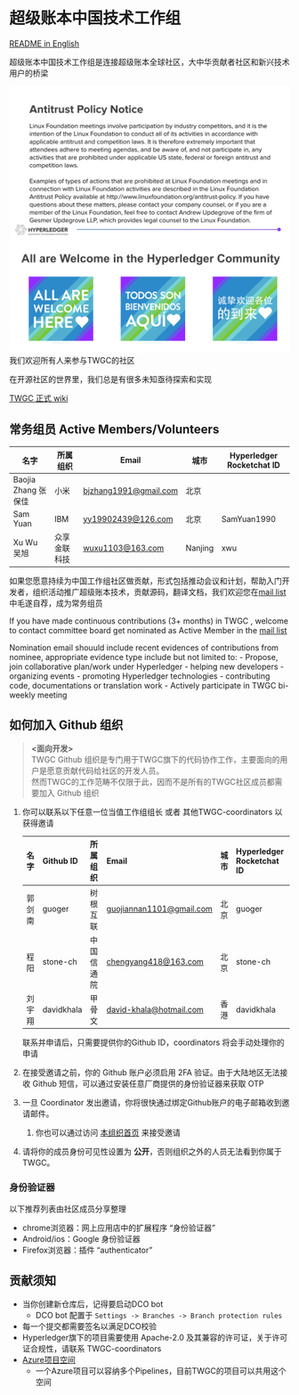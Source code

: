 # 超级账本中国技术工作组

[README in English](./README_EN.md)

超级账本中国技术工作组是连接超级账本全球社区，大中华贡献者社区和新兴技术用户的桥梁

![Antitrustnotice](./Antitrustnotice.png)
![inclusive](./inclusive.png)
我们欢迎所有人来参与TWGC的社区

在开源社区的世界里，我们总是有很多未知亟待探索和实现

[TWGC 正式 wiki](https://wiki.hyperledger.org/display/TWGC)

## 常务组员 Active Members/Volunteers

| 名字        | 所属组织   | Email  | 城市 | Hyperledger Rocketchat ID |
| ------------ | ------------- | ----- | ----- | ----- |
| Baojia Zhang 张保佳| 小米 | bjzhang1991@gmail.com | 北京 | |
| Sam Yuan | IBM | yy19902439@126.com | 北京 | SamYuan1990 |
| Xu Wu 吴旭 | 众享金联科技 | wuxu1103@163.com | Nanjing | xwu |

如果您愿意持续为中国工作组社区做贡献，形式包括推动会议和计划，帮助入门开发者，组织活动推广超级账本技术，贡献源码，翻译文档，我们欢迎您在[mail list](mailto:twg-china@lists.hyperledger.org)中毛遂自荐，成为常务组员


If you have made continuous contributions (3+ months) in TWGC , welcome to contact committee board get nominated as Active Member in the [mail list](mailto:twg-china@lists.hyperledger.org)


Nomination email shouuld include recent evidences of contributions from nominee, appropriate evidence type include but not limited to:
    - Propose, join collaborative plan/work under Hyperledger
    - helping new developers
    - organizing events
    - promoting Hyperledger technologies
    - contributing code, documentations or translation work
    - Actively participate in TWGC bi-weekly meeting

## 如何加入 Github 组织

> **<面向开发>**  
> TWGC Github 组织是专门用于TWGC旗下的代码协作工作，主要面向的用户是愿意贡献代码给社区的开发人员。  
> 然而TWGC的工作范畴不仅限于此，因而不是所有的TWGC社区成员都需要加入 Github 组织


1. 你可以联系以下任意一位当值工作组组长 或者 其他TWGC-coordinators 以获得邀请

    |  名字   | Github ID  | 所属组织 | Email | 城市 | Hyperledger Rocketchat ID |
    | ------ | ---------  | ------  | ---- | ---- | ------------  | 
    | 郭剑南 | guoger | 树根互联 | guojiannan1101@gmail.com | 北京 | guoger |
    | 程阳 | stone-ch | 中国信通院 | chengyang418@163.com | 北京 | stone-ch |
    | 刘宇翔 | davidkhala | 甲骨文 | david-khala@hotmail.com | 香港 | davidkhala |
    
    

    联系并申请后，只需要提供你的Github ID，coordinators 将会手动处理你的申请

1. 在接受邀请之前，你的 Github 账户必须启用 2FA 验证。由于大陆地区无法接收 Github 短信，可以通过安装任意厂商提供的身份验证器来获取 OTP
1. 一旦 Coordinator 发出邀请，你将很快通过绑定Github账户的电子邮箱收到邀请邮件。
    1. 你也可以通过访问 [本组织首页](https://github.com/Hyperledger-TWGC) 来接受邀请
1. 请将你的成员身份可见性设置为 **公开**，否则组织之外的人员无法看到你属于 TWGC。

### 身份验证器

以下推荐列表由社区成员分享整理
- chrome浏览器：网上应用店中的扩展程序 “身份验证器”
- Android/ios：Google 身份验证器
- Firefox浏览器：插件 “authenticator”

## 贡献须知

- 当你创建新仓库后，记得要启动DCO bot
    - DCO bot 配置于 `Settings -> Branches -> Branch protection rules`
- 每一个提交都需要签名以满足DCO校验
- Hyperledger旗下的项目需要使用 Apache-2.0 及其兼容的许可证，关于许可证合规性，请联系 TWGC-coordinators
- [Azure项目空间](https://dev.azure.com/Hyperledger/TWGC)
    - 一个Azure项目可以容纳多个Pipelines，目前TWGC的项目可以共用这个空间
